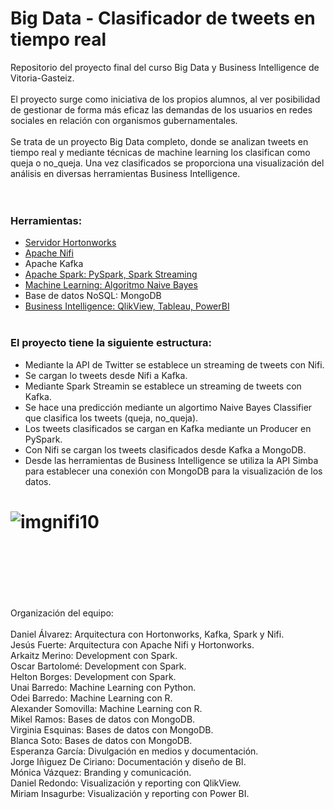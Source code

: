 # Big Data - Clasificador de tweets en tiempo real
Repositorio del proyecto final del curso Big Data y Business Intelligence de Vitoria-Gasteiz.
</br></br>
El proyecto surge como iniciativa de los propios alumnos, al ver posibilidad de gestionar de forma más eficaz las demandas de los usuarios en redes sociales en relación con organismos gubernamentales.
</br></br>
Se trata de un proyecto Big Data completo, donde se analizan tweets en tiempo real y mediante técnicas de machine learning los clasifican como queja o no_queja. Una vez clasificados se proporciona una visualización del análisis en diversas herramientas Business Intelligence. 
</br></br></br>
### Herramientas:
* [Servidor Hortonworks](https://github.com/GasteizTeEscucha/proyecto-final/tree/master/Arquitectura%20HDP2.5_Kafka_Spark_MongoDB)
* [Apache Nifi](https://github.com/GasteizTeEscucha/proyecto-final/tree/master/NiFi)
* Apache Kafka
* [Apache Spark: PySpark, Spark Streaming](https://github.com/GasteizTeEscucha/proyecto-final/tree/master/Spark)
* [Machine Learning: Algoritmo Naive Bayes](https://github.com/GasteizTeEscucha/proyecto-final/tree/master/Machine_Learning)
* Base de datos NoSQL: MongoDB
* [Business Intelligence: QlikView, Tableau, PowerBI](https://github.com/GasteizTeEscucha/proyecto-final/tree/master/Business%20Intelligence)
</br></br>
### El proyecto tiene la siguiente estructura:
* Mediante la API de Twitter se establece un streaming de tweets con Nifi.
* Se cargan lo tweets desde Nifi a Kafka.
* Mediante Spark Streamin se establece un streaming de tweets con Kafka.
* Se hace una predicción mediante un algortimo Naive Bayes Classifier que clasifica los tweets (queja, no_queja).
* Los tweets clasificados se cargan en Kafka mediante un Producer en PySpark.
* Con Nifi se cargan los tweets clasificados desde Kafka a MongoDB.
* Desde las herramientas de Business Intelligence se utiliza la API Simba para establecer una conexión con MongoDB para la visualización   de los datos.
# ![imgnifi10](https://github.com/GasteizTeEscucha/proyecto-final/blob/master/img/Diagram.png)
</br></br>
</br>
</br></br>
</br>
Organización del equipo:
</br></br>
Daniel Álvarez: Arquitectura con Hortonworks, Kafka, Spark y Nifi.</br>
Jesús Fuerte: Arquitectura con Apache Nifi y Hortonworks.</br>
Arkaitz Merino: Development con Spark.</br>
Oscar Bartolomé: Development con Spark.</br>
Helton Borges: Development con Spark.</br>
Unai Barredo: Machine Learning con Python.</br>
Odei Barredo: Machine Learning con R.</br>
Alexander Somovilla: Machine Learning con R.</br>
Mikel Ramos: Bases de datos con MongoDB.</br>
Virginia Esquinas: Bases de datos con MongoDB.</br>
Blanca Soto: Bases de datos con MongoDB.</br>
Esperanza García: Divulgación en medios y documentación.</br>
Jorge Iñiguez De Ciriano: Documentación y diseño de BI.</br>
Mónica Vázquez: Branding y comunicación.</br> 
Daniel Redondo: Visualización y reporting con QlikView.</br>
Miriam Insagurbe: Visualización y reporting con Power BI. </br>
